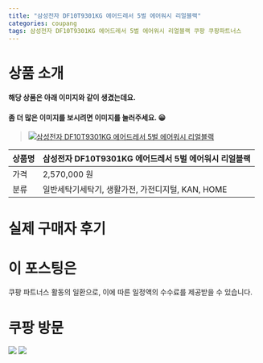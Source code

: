 ```yaml
---
title: "삼성전자 DF10T9301KG 에어드레서 5벌 에어워시 리얼블랙"
categories: coupang
tags: 삼성전자 DF10T9301KG 에어드레서 5벌 에어워시 리얼블랙 쿠팡 쿠팡파트너스
---
```

# 상품 소개
#### 해당 상품은 아래 이미지와 같이 생겼는데요. 
#### 좀 더 많은 이미지를 보시려면 이미지를 눌러주세요. 😀
> [![삼성전자 DF10T9301KG 에어드레서 5벌 에어워시 리얼블랙](https://static.coupangcdn.com/image/affiliate/banner/c2272facb4769fab3e364368c76b8361@2x.jpg)](https://coupa.ng/bO02Ej)

상품명 | 삼성전자 DF10T9301KG 에어드레서 5벌 에어워시 리얼블랙
-------|-------
가격 | 2,570,000 원
분류 | 일반세탁기세탁기, 생활가전, 가전디지털, KAN, HOME

# 실제 구매자 후기

# 이 포스팅은
쿠팡 파트너스 활동의 일환으로, 이에 따른 일정액의 수수료를 제공받을 수 있습니다.

# 쿠팡 방문
[![](https://ads-partners.coupang.com/banners/404218?subId=&traceId=V0-301-bae0f72e5e59e45f-I404218&w=728&h=90)](https://coupa.ng/bOXH5d)
[![](https://ads-partners.coupang.com/banners/404240?subId=&traceId=V0-301-371ae01f4226dec2-I404240&w=728&h=90)](https://coupa.ng/bOXIeg)

